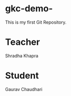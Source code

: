 # gkc-demo-
This is my first Git Repository.

# Teacher 
Shradha Khapra

# Student 
Gaurav Chaudhari
